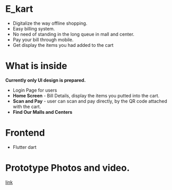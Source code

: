 
# E_kart

- Digitalize the way offline shopping. 
- Easy billing system.
- No need of standing in the long queue in mall and center.
- Pay your bill through mobile.
- Get display the items you had added to the cart

# What is inside

**Currently only UI design is prepared.**
- Login Page for users
- **Home Screen** - Bill Details, display the items you putted into the cart.
- **Scan and Pay** - user can scan and pay directly, by the QR code attached with the cart.
- **Find Our Malls and Centers**

# Frontend
 - Flutter dart

# Prototype Photos and video.

[link](https://drive.google.com/drive/folders/1n6_nlaJb0EyyF8tI-YJun4zpdmaLXurS?usp=sharing)

